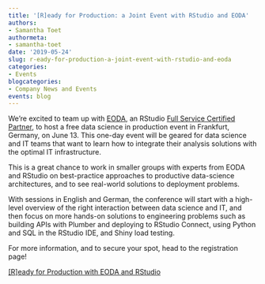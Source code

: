 ```yaml
---
title: '[R]eady for Production: a Joint Event with RStudio and EODA'
authors:
- Samantha Toet
authormeta:
- samantha-toet
date: '2019-05-24'
slug: r-eady-for-production-a-joint-event-with-rstudio-and-eoda
categories:
- Events
blogcategories:
- Company News and Events
events: blog
---
```



We’re excited to team up with [EODA](https://www.eoda.de/en/), an RStudio [Full Service Certified Partner](https://www.rstudio.com/certified-partners/), to host a free data science in production event in Frankfurt, Germany, on June 13. This one-day event will be geared for data science and IT teams that want to learn how to integrate their analysis solutions with the optimal IT infrastructure.

This is a great chance to work in smaller groups with experts from EODA and RStudio on best-practice approaches to productive data-science architectures, and to see real-world solutions to deployment problems. 

With sessions in English and German, the conference will start with a high-level overview of the right interaction between data science and IT, and then focus on more hands-on solutions to engineering problems such as building APIs with Plumber and deploying to RStudio Connect, using Python and SQL in the RStudio IDE, and Shiny load testing. 

For more information, and to secure your spot, head to the registration page!

[[R]eady for Production with EODA and RStudio](https://www.eoda.de/de/data-science-event-eoda-RStudio.html) 

